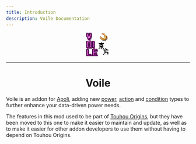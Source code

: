 ```yaml
---
title: Introduction
description: Voile Documentation
---
```


<center>
<img src="https://raw.githubusercontent.com/Maxmani/voile/HEAD/src/main/resources/assets/voile/icon.png" width="64"/>
</center>

---

<center> <h1>Voile</h1> </center>

Voile is an addon for [Apoli](https://github.com/apace100/apoli), adding new [power](https://origins.readthedocs.io/en/latest/types/power_types/), [action](https://origins.readthedocs.io/en/latest/types/entity_action_types/) and [condition](https://origins.readthedocs.io/en/latest/types/entity_condition_types/) types to further enhance your data-driven power needs.

The features in this mod used to be part of [Touhou Origins](https://modrinth.com/mod/touhou-origins), but they have been moved to this one to make it easier to maintain and update, as well as to make it easier for other addon developers to use them without having to depend on Touhou Origins.